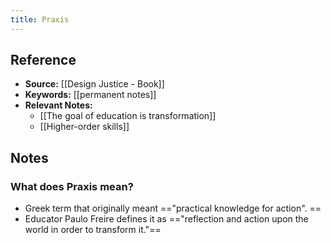 ```yaml
---
title: Praxis
---
```

## Reference
- **Source:** [[Design Justice - Book]]
- **Keywords:** [[permanent notes]]
- **Relevant Notes:** 
	- [[The goal of education is transformation]]
	- [[Higher-order skills]]
## Notes
### What does Praxis mean?
+ Greek term that originally meant =="practical knowledge for action". ==
+ Educator Paulo Freire defines it as =="reflection and action upon the world in order to transform it."==